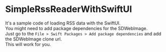 # SimpleRssReaderWithSwiftUI
It's a sample code of loading RSS data with the SwiftUI.<br>
You might need to add package dependencies for the SDWebImage.<br>
Just go to the `File > Swift Packages > Add package dependencies` and add the SDWebImage clone url.<br>
This will work for you.